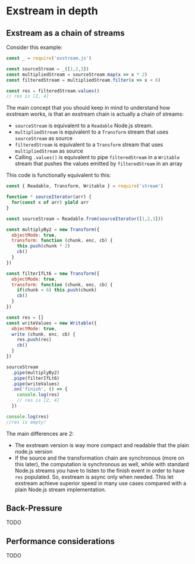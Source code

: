 # Exstream in depth

## Exstream as a chain of streams

Consider this example:

```js
const _ = require('exstream.js')

const sourceStream = _([1,2,3])
const multipliedStream = sourceStream.map(x => x * 2)
const filteredStream = multipliedStream.filter(x => x < 6)

const res = filteredStream.values()
// res is [2, 4]
```

The main concept that you should keep in mind to understand how exstream works, is that an exstream chain is actually a chain of streams: 
* `sourceStream` is equivalent to a `Readable` Node.js stream. 
* `multipliedStream` is equivalent to a `Transform` stream that uses `sourceStream` as source 
* `filteredStream` is equivalent to a `Transform` stream that uses `multipliedStream` as source 
* Calling `.values()` is equivalent to pipe `filteredStream` in a `Writable` stream that pushes the values emitted by `filteredStream` in an array

This code is functionally equivalent to this:

```js
const { Readable, Transform, Writable } = require('stream')

function * sourceIterator(arr) {
  for(const x of arr) yield arr
}

const sourceStream = Readable.from(sourceIterator([1,2,3]))

const multiplyBy2 = new Transform({
  objectMode: true,
  transform: function (chunk, enc, cb) {
    this.push(chunk * 2)
    cb()
  }
})

const filterIfLt6 = new Transform({
  objectMode: true,
  transform: function (chunk, enc, cb) {
    if(chunk < 6) this.push(chunk)
    cb()
  }
})

const res = []
const writeValues = new Writable({
  objectMode: true,
  write (chunk, enc, cb) {    
    res.push(rec)
    cb()
  }
})

sourceStream
  .pipe(multiplyBy2)
  .pipe(filterIfLt6)
  .pipe(writeValues)
  .on('finish', () => {
    console.log(res)
    // res is [2, 4]
  })

console.log(res)
//res is empty!
```

The main differences are 2:
* The exstream version is way more compact and readable that the plain node.js version
* If the source and the transformation chain are synchronous (more on this later), the computation is synchronous as well, while with standard Node.js streams you have to listen to the finish event in order to have `res` populated. So, exstream is async only when needed. This let exstream achieve superior speed in many use cases compared with a plain Node.js stream implementation.

## Back-Pressure

TODO

## Performance considerations

TODO
